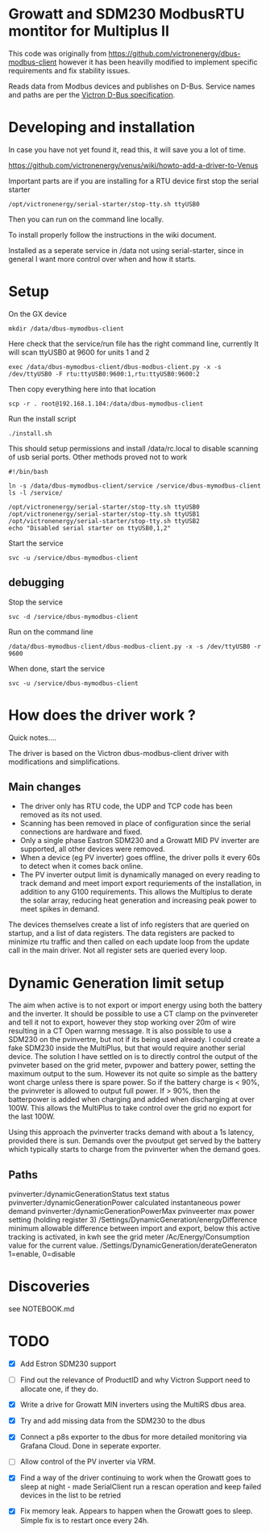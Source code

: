 # Growatt and SDM230 ModbusRTU montitor for Multiplus II

This code was originally from https://github.com/victronenergy/dbus-modbus-client however it has been heavilly modified to implement specific requirements and fix stability issues.

Reads data from Modbus devices and publishes on D-Bus.  Service names and
paths are per the [Victron D-Bus specification](https://github.com/victronenergy/venus/wiki/dbus).


# Developing and installation

In case you have not yet found it, read this, it will save you a lot of time.

https://github.com/victronenergy/venus/wiki/howto-add-a-driver-to-Venus

Important parts are if you are installing for a RTU device first stop the serial starter

    /opt/victronenergy/serial-starter/stop-tty.sh ttyUSB0

Then you can run on the command line locally.

To install properly follow the instructions in the wiki document.

Installed as a seperate service in /data not using serial-starter, since in general I want more control over when and how it starts.

# Setup

On the GX device

    mkdir /data/dbus-mymodbus-client

Here check that the service/run file has the right command line, currently It will scan ttyUSB0 at 9600 for units 1 and 2

    exec /data/dbus-mymodbus-client/dbus-modbus-client.py -x -s /dev/ttyUSB0 -F rtu:ttyUSB0:9600:1,rtu:ttyUSB0:9600:2

Then copy everything here into that location

    scp -r . root@192.168.1.104:/data/dbus-mymodbus-client

Run the install script

    ./install.sh

This should setup permissions and install /data/rc.local to disable scanning of usb serial ports. Other methods proved not to work

    #!/bin/bash
    
    ln -s /data/dbus-mymodbus-client/service /service/dbus-mymodbus-client
    ls -l /service/
    
    /opt/victronenergy/serial-starter/stop-tty.sh ttyUSB0
    /opt/victronenergy/serial-starter/stop-tty.sh ttyUSB1
    /opt/victronenergy/serial-starter/stop-tty.sh ttyUSB2
    echo "Disabled serial starter on ttyUSB0,1,2"


Start the service

    svc -u /service/dbus-mymodbus-client

## debugging

Stop the service

    svc -d /service/dbus-mymodbus-client

Run on the command line

    /data/dbus-mymodbus-client/dbus-modbus-client.py -x -s /dev/ttyUSB0 -r 9600

When done, start the service

    svc -u /service/dbus-mymodbus-client

# How does the driver work ?

Quick notes....

The driver is based on the Victron dbus-modbus-client driver with modifications and simplifications.

## Main changes

* The driver only has RTU code, the UDP and TCP code has been removed as its not used.
* Scanning has been removed in place of configuration since the serial connections are hardware and fixed. 
* Only a single phase Eastron SDM230 and a Growatt MID PV inverter are supported, all other devices were removed.
* When a device (eg PV inverter) goes offline, the driver polls it every 60s to detect when it comes back online.
* The PV inverter output limit is dynamically managed on every reading to track demand and meet import export requriements of the installation, in addition to any G100 requirements. This allows the Multiplus to derate the solar array, reducing heat generation and increasing peak power to meet spikes in demand.


The devices themselves create a list of info registers that are queried on startup, and a list of 
data registers. The data registers are packed to minimize rtu traffic and then called on each 
update loop from the update call in the main driver. Not all register sets are queried every loop.

# Dynamic Generation limit setup

The aim when active is to not export or import energy using both the battery and the inverter.
It should be possible to use a CT clamp on the pvinvereter and tell it not to export, however
they stop working over 20m of wire resulting in a CT Open warnng message. It is also possible 
to use a SDM230 on the pvinvertre, but not if its being used already. I could create a fake SDM230
inside the MultiPlus, but that would require another serial device. The solution I have settled on
is to directly control the output of the pvinveter based on the grid meter, pvpower and battery power, setting the maximum output to the sum. However its not quite so simple as the battery wont charge unless there is spare power. So if the battery charge is < 90%, the pvinvreter is allowed to output full power. If > 90%, then the batterpower is added when charging and added when discharging at over 100W. This allows the MultiPlus to take control over the grid no export for the last 100W.

Using this approach the pvinverter tracks demand with about a 1s latency, provided there is sun. Demands over the pvoutput get served by the battery which typically starts to charge from the pvinverter when the demand goes.

## Paths

pvinverter:/dynamicGenerationStatus text status
pvinverter:/dynamicGenerationPower calculated instantaneous power demand
pvinverter:/dynamicGenerationPowerMax pvinveerter max power setting (holding register 3)
/Settings/DynamicGeneration/energyDifference minimum allowable difference between import and export, below this active tracking is activated, in kwh see the grid meter /Ac/Energy/Consumption value for the current value.
/Settings/DynamicGeneration/derateGeneraton 1=enable, 0=disable


# Discoveries

see NOTEBOOK.md


# TODO


* [x] Add Estron SDM230 support
* [ ] Find out the relevance of ProductID and why Victron Support need to allocate one, if they do.
* [x] Write a drive for Growatt MIN inverters using the MultiRS dbus area.
* [x] Try and add missing data from the SDM230 to the dbus
* [x] Connect a p8s exporter to the dbus for more detailed monitoring via Grafana Cloud. Done in seperate exporter.
* [ ] Allow control of the PV inverter via VRM.
* [x] Find a way of the driver continuing to work when the Growatt goes to sleep at night - made SerialClient run a rescan operation and keep failed devices in the list to be retried
* [x] Fix memory leak. Appears to happen when the Growatt goes to sleep. Simple fix is to restart once every 24h.



